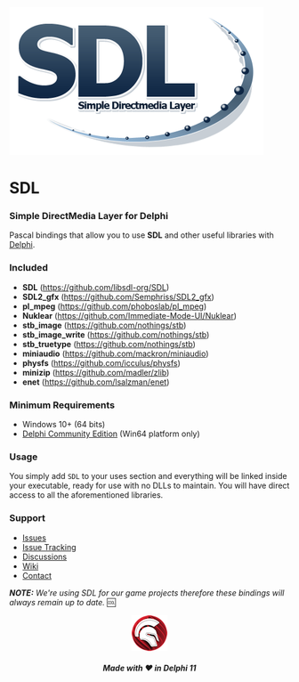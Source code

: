 ![Simple DirectMedia Layer](media/SDL_logo.png)
# SDL
### Simple DirectMedia Layer for Delphi

Pascal bindings that allow you to use **SDL** and other useful libraries with <a href="https://www.embarcadero.com/es/products/delphi" target="_blank">Delphi</a>. 

### Included
- **SDL** (https://github.com/libsdl-org/SDL)
- **SDL2_gfx** (https://github.com/Semphriss/SDL2_gfx)
- **pl_mpeg** (https://github.com/phoboslab/pl_mpeg)
- **Nuklear** (https://github.com/Immediate-Mode-UI/Nuklear)
- **stb_image** (https://github.com/nothings/stb)
- **stb_image_write** (https://github.com/nothings/stb)
- **stb_truetype** (https://github.com/nothings/stb)
- **miniaudio** (https://github.com/mackron/miniaudio)
- **physfs** (https://github.com/icculus/physfs)
- **minizip** (https://github.com/madler/zlib)
- **enet** (https://github.com/lsalzman/enet)

### Minimum Requirements 
- Windows 10+ (64 bits)
- <a href="https://www.embarcadero.com/products/delphi/starter" target="_blank">Delphi Community Edition</a> (Win64 platform only)

### Usage
You simply add `SDL` to your uses section and everything will be linked inside your executable, ready for use with no DLLs to maintain. You will have direct access to all the aforementioned libraries. 

### Support
- <a href="https://github.com/tinyBigGAMES/SDL/issues" target="_blank">Issues</a>
- <a href="https://github.com/tinyBigGAMES/SDL/projects/1" target="_blank">Issue Tracking</a>
- <a href="https://github.com/tinyBigGAMES/SDL/discussions" target="_blank">Discussions</a>
- <a href="https://github.com/tinyBigGAMES/SDL/wiki" target="_blank">Wiki</a>
- <a href="https://tinybiggames.com/contact/" target="_blank">Contact</a>

***NOTE:** We're using SDL for our game projects therefore these bindings will always remain up to date.* :cool:
<p align="center">
<img src="media/delphi.png" alt="Delphi">
</p>
<h5 align="center">

Made with :heart: in Delphi 11
</h5>





